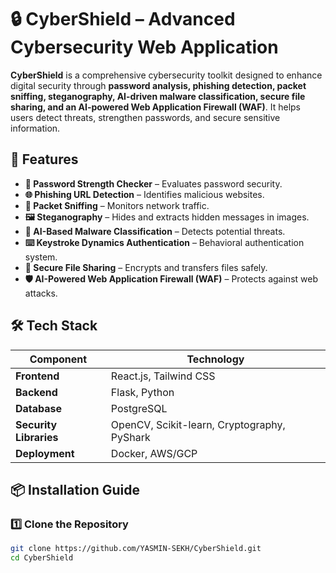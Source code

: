 # 🔒 CyberShield – Advanced Cybersecurity Web Application

**CyberShield** is a comprehensive cybersecurity toolkit designed to enhance digital security through **password analysis, phishing detection, packet sniffing, steganography, AI-driven malware classification, secure file sharing, and an AI-powered Web Application Firewall (WAF)**. It helps users detect threats, strengthen passwords, and secure sensitive information.

## 🚀 Features

- **🔑 Password Strength Checker** – Evaluates password security.
- **🌐 Phishing URL Detection** – Identifies malicious websites.
- **📡 Packet Sniffing** – Monitors network traffic.
- **🖼️ Steganography** – Hides and extracts hidden messages in images.
- **🤖 AI-Based Malware Classification** – Detects potential threats.
- **⌨️ Keystroke Dynamics Authentication** – Behavioral authentication system.
- **📁 Secure File Sharing** – Encrypts and transfers files safely.
- **🛡️ AI-Powered Web Application Firewall (WAF)** – Protects against web attacks.

## 🛠 Tech Stack

| Component | Technology |
|-----------|-----------|
| **Frontend** | React.js, Tailwind CSS |
| **Backend** | Flask, Python |
| **Database** | PostgreSQL |
| **Security Libraries** | OpenCV, Scikit-learn, Cryptography, PyShark |
| **Deployment** | Docker, AWS/GCP |

## 📦 Installation Guide

### 1️⃣ Clone the Repository
```bash
git clone https://github.com/YASMIN-SEKH/CyberShield.git
cd CyberShield
